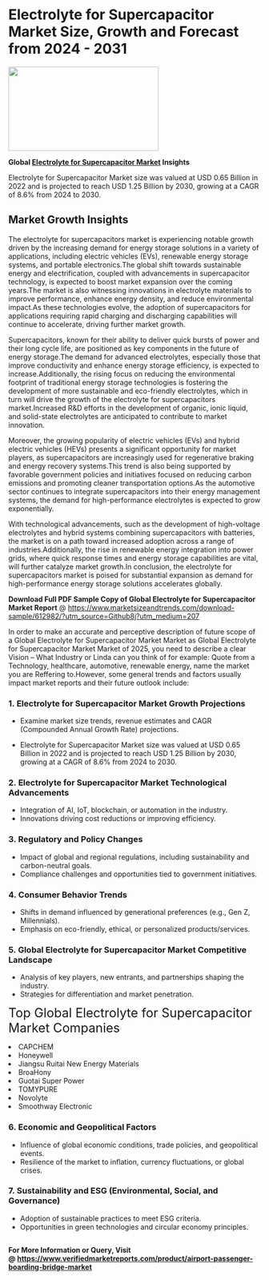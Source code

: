 <H1>Electrolyte for Supercapacitor Market Size, Growth and Forecast from 2024 - 2031</H1><img class="aligncenter size-medium wp-image-584254" src="https://thirdeyenews.in/wp-content/uploads/2024/09/Global-Market-Research-300x168.jpeg" alt="" width="300" height="168" /><p><strong>Global&nbsp;<a href="https://www.marketsizeandtrends.com/download-sample/612982/?utm_source=Github8j?utm_medium=207">Electrolyte for Supercapacitor Market</a> Insights</strong></p><p>Electrolyte for Supercapacitor Market size was valued at USD 0.65 Billion in 2022 and is projected to reach USD 1.25 Billion by 2030, growing at a CAGR of 8.6% from 2024 to 2030.</p><p><h2>Market Growth Insights</h2> <p>The electrolyte for supercapacitors market is experiencing notable growth driven by the increasing demand for energy storage solutions in a variety of applications, including electric vehicles (EVs), renewable energy storage systems, and portable electronics.The global shift towards sustainable energy and electrification, coupled with advancements in supercapacitor technology, is expected to boost market expansion over the coming years.The market is also witnessing innovations in electrolyte materials to improve performance, enhance energy density, and reduce environmental impact.As these technologies evolve, the adoption of supercapacitors for applications requiring rapid charging and discharging capabilities will continue to accelerate, driving further market growth.</p> <p>Supercapacitors, known for their ability to deliver quick bursts of power and their long cycle life, are positioned as key components in the future of energy storage.The demand for advanced electrolytes, especially those that improve conductivity and enhance energy storage efficiency, is expected to increase.Additionally, the rising focus on reducing the environmental footprint of traditional energy storage technologies is fostering the development of more sustainable and eco-friendly electrolytes, which in turn will drive the growth of the electrolyte for supercapacitors market.Increased R&D efforts in the development of organic, ionic liquid, and solid-state electrolytes are anticipated to contribute to market innovation.</p> <p>Moreover, the growing popularity of electric vehicles (EVs) and hybrid electric vehicles (HEVs) presents a significant opportunity for market players, as supercapacitors are increasingly used for regenerative braking and energy recovery systems.This trend is also being supported by favorable government policies and initiatives focused on reducing carbon emissions and promoting cleaner transportation options.As the automotive sector continues to integrate supercapacitors into their energy management systems, the demand for high-performance electrolytes is expected to grow exponentially.</p> <p>With technological advancements, such as the development of high-voltage electrolytes and hybrid systems combining supercapacitors with batteries, the market is on a path toward increased adoption across a range of industries.Additionally, the rise in renewable energy integration into power grids, where quick response times and energy storage capabilities are vital, will further catalyze market growth.In conclusion, the electrolyte for supercapacitors market is poised for substantial expansion as demand for high-performance energy storage solutions accelerates globally.</p> <p><span class=""><strong>Download Full PDF Sample Copy of Global Electrolyte for Supercapacitor Market Report</strong> @ <a href="https://www.marketsizeandtrends.com/download-sample/612982/?utm_source=Github8j?utm_medium=207" target="_blank">https://www.marketsizeandtrends.com/download-sample/612982/?utm_source=Github8j?utm_medium=207</a></span></p><p>In order to make an accurate and perceptive description of future scope of a Global&nbsp;Electrolyte for Supercapacitor Market Market as Global&nbsp;Electrolyte for Supercapacitor Market Market of 2025, you need to describe a clear Vision &ndash; What Industry or Linda can you think of for example: Quote from a Technology, healthcare, automotive, renewable energy, name the market you are Reffering to.However, some general trends and factors usually impact market reports and their future outlook include:</p><h3>1.&nbsp;<strong>Electrolyte for Supercapacitor Market Growth Projections</strong></h3><ul><li>Examine market size trends, revenue estimates and CAGR (Compounded Annual Growth Rate) projections.</li><li><p>Electrolyte for Supercapacitor Market size was valued at USD 0.65 Billion in 2022 and is projected to reach USD 1.25 Billion by 2030, growing at a CAGR of 8.6% from 2024 to 2030.</p></li></ul><h3>2.&nbsp;<strong>Electrolyte for Supercapacitor Market Technological Advancements</strong></h3><ul><li>Integration of AI, IoT, blockchain, or automation in the industry.</li><li>Innovations driving cost reductions or improving efficiency.</li></ul><h3>3.&nbsp;<strong>Regulatory and Policy Changes</strong></h3><ul><li>Impact of global and regional regulations, including sustainability and carbon-neutral goals.</li><li>Compliance challenges and opportunities tied to government initiatives.</li></ul><h3>4.&nbsp;<strong>Consumer Behavior Trends</strong></h3><ul><li>Shifts in demand influenced by generational preferences (e.g., Gen Z, Millennials).</li><li>Emphasis on eco-friendly, ethical, or personalized products/services.</li></ul><h3>5.&nbsp;<strong>Global Electrolyte for Supercapacitor Market Competitive Landscape</strong></h3><ul><li>Analysis of key players, new entrants, and partnerships shaping the industry.</li><li>Strategies for differentiation and market penetration.</li></ul><p data-pm-slice="1 1 []"><span style="color: inherit; font-family: inherit; font-size: 25px;">Top Global Electrolyte for Supercapacitor Market Companies</span></p><div class="" data-test-id=""><p><li>CAPCHEM</li><li> Honeywell</li><li> Jiangsu Ruitai New Energy Materials</li><li> BroaHony</li><li> Guotai Super Power</li><li> TOMYPURE</li><li> Novolyte</li><li> Smoothway Electronic</li></p></div><h3>6.&nbsp;<strong>Economic and Geopolitical Factors</strong></h3><ul><li>Influence of global economic conditions, trade policies, and geopolitical events.</li><li>Resilience of the market to inflation, currency fluctuations, or global crises.</li></ul><h3>7.&nbsp;<strong>Sustainability and ESG (Environmental, Social, and Governance)</strong></h3><ul><li>Adoption of sustainable practices to meet ESG criteria.</li><li>Opportunities in green technologies and circular economy principles.</li></ul><h2><strong style="font-size: 14px;">For More Information or Query, Visit @&nbsp;</strong><a style="background-color: #ffffff; font-size: 14px;" href="https://www.marketsizeandtrends.com/report/electrolyte-for-supercapacitor-market/" target="_blank">https://www.verifiedmarketreports.com/product/airport-passenger-boarding-bridge-market</a></h2>